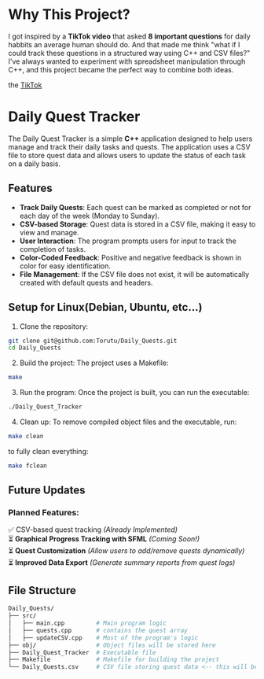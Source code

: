 # Why This Project?

I got inspired by a **TikTok video** that asked **8 important questions** for daily habbits an average human should do. And that made me think "what if I could track these questions in a structured way using C++ and CSV files?" I've always wanted to experiment with spreadsheet manipulation through C++, and this project became the perfect way to combine both ideas.

the [TikTok](https://vt.tiktok.com/ZSMYTvsBF/)

# Daily Quest Tracker
The Daily Quest Tracker is a simple **C++** application designed to help users manage and track their daily tasks and quests. The application uses a CSV file to store quest data and allows users to update the status of each task on a daily basis.

## Features
- **Track Daily Quests**: Each quest can be marked as completed or not for each day of the week (Monday to Sunday).
- **CSV-based Storage**: Quest data is stored in a CSV file, making it easy to view and manage.
- **User Interaction**: The program prompts users for input to track the completion of tasks.
- **Color-Coded Feedback**: Positive and negative feedback is shown in color for easy identification.
- **File Management**: If the CSV file does not exist, it will be automatically created with default quests and headers.

## Setup for Linux(Debian, Ubuntu, etc...)

1. Clone the repository:
```bash
git clone git@github.com:Torutu/Daily_Quests.git
cd Daily_Quests
```
2. Build the project: The project uses a Makefile:
```bash
make
```
3. Run the program: Once the project is built, you can run the executable:
```bash
./Daily_Quest_Tracker
```
4. Clean up: To remove compiled object files and the executable, run:
```bash
make clean
```
to fully clean everything:
```bash
make fclean
```

## Future Updates
### Planned Features:
✅ CSV-based quest tracking *(Already Implemented)*  
⏳ **Graphical Progress Tracking with SFML** *(Coming Soon!)*  
⏳ **Quest Customization** *(Allow users to add/remove quests dynamically)*  
⏳ **Improved Data Export** *(Generate summary reports from quest logs)*  

## File Structure

```bash
Daily_Quests/
├── src/
│   ├── main.cpp         # Main program logic
│   ├── quests.cpp       # contains the quest array
│   ├── updateCSV.cpp    # Most of the program's logic
├── obj/                 # Object files will be stored here
├── Daily_Quest_Tracker  # Executable file
├── Makefile             # Makefile for building the project
└── Daily_Quests.csv     # CSV file storing quest data <-- this will be created after using the program
```
